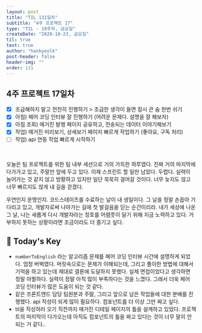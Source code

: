 ```yaml
---
layout: post
title: "TIL 131일차"
subtitle: "4주 프로젝트 17"
type: "TIL - 19주차, 금요일"
createDate: "2020-10-23, 금요일"
til: true
text: true
author: "hankyeolk"
post-header: false
header-img: ""
order: 131
---
```


## 4주 프로젝트 17일차

- [x] 조급해하지 말고 천천히 진행하기 > 조급한 생각이 들면 잠시 큰 숨 한번 쉬기 <br />
- [x] 아침) 페어 코딩 인터뷰 잘 진행하기 (어려운 문제다. 설명을 잘 해보자) <br />
- [x] 아침 조회) 매거진 발행 페이지 공유하고, 전송되는 데이터 이야기해보기 <br />
- [x] 작업) 매거진 미리보기, 상세보기 페이지 빠르게 작업하기 (좋아요, 구독 처리) <br />
- [ ] 작업) api 연동 작업 빠르게 시작하기

<br />

오늘은 팀 프로젝트를 위한 팀 내부 세션으로 거의 가득한 하루였다. 진짜 거의 마지막에 다가가고 있고, 주말만 앞에 두고 있다. 이제 스프린트 할 일만 남았다. 두렵다. 실력이 늘어가는 것 같지 않고 방황하고 있지만 일단 묵묵히 걸어갈 것이다. 너무 늦지도 않고 너무 빠르지도 않게 내 길을 걷겠다. <br/>

우연인지 운명인지. 코드스테이츠를 수료하는 날이 내 생일이다. 그 날을 정말 손꼽아 기다리고 있고, 개발자로써 나아가는 길에 첫 발걸음을 딛는 순간이리라. 내가 세상에 나온 그 날, 나는 새롭게 다시 개발자라는 칭호를 어렴풋이 달기 위해 지금 노력하고 있다. 거부하지 못하는 상황이라면 조금이라도 더 즐기고 싶다.
<br/>

## 🦄 Today's Key

- `numberToEnglish` 라는 알고리즘 문제를 페어 코딩 인터뷰 시간에 설명하게 되었다. 엄청 버벅였다. 머릿속으로는 문제가 이해되는데, 그리고 풀이한 방법에 대해서 기억을 하고 있는데 제대로 결론에 도달하지 못했다. 실제 면접이었다고 생각하면 정말 아찔하다. 실력이 정말 아직 많이 부족하다는 것을 느꼈다. 그래서 더욱 페어 코딩 인터뷰가 많은 도움이 되는 것 같다.
- 같은 프론트엔드 담당 팀원분과 주말, 그리고 앞으로 남은 작업들에 대한 분배를 진행했다. api 작성이 되게 많이 필요하다. 컴포넌트를 더 이상 그만 짜고 싶다.
- til을 작성하러 오기 직전까지 매거진 디테일 페이지의 틀을 설계하고 있었다. 프로젝트의 마지막이 다가오는데 아직도 컴포넌트의 틀을 짜고 있다는 것이 너무 말이 안되는 거 같다..
